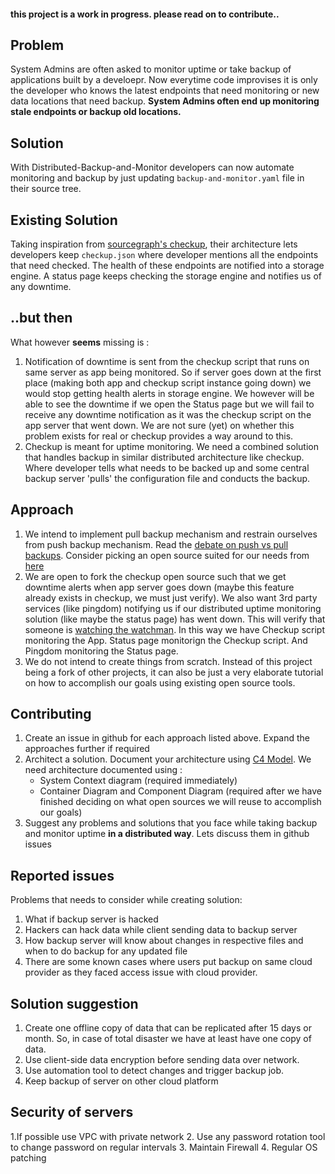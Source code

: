 #### this project is a work in progress. please read on to contribute.. ####

## Problem ##
System Admins are often asked to monitor uptime or take backup of applications built by a develoepr. Now everytime code improvises it is only the developer who knows the latest endpoints that need monitoring or new data locations that need backup. **System Admins often end up monitoring stale endpoints or backup old locations.**

## Solution ##
With Distributed-Backup-and-Monitor developers can now automate monitoring and backup by just updating `backup-and-monitor.yaml` file in their source tree.

## Existing Solution ##
Taking inspiration from [sourcegraph's checkup](https://about.sourcegraph.com/blog/why-we-open-sourced-our-uptime-monitoring-system/), their architecture lets developers keep `checkup.json` where developer mentions all the endpoints that need checked. The health of these endpoints are notified into a storage engine. A status page keeps checking the storage engine and notifies us of any downtime.

## ..but then ##
What however **seems** missing is :
1. Notification of downtime is sent from the checkup script that runs on same server as app being monitored. So if server goes down at the first place (making both app and checkup script instance going down) we would stop getting health alerts in storage engine. We however will be able to see the downtime if we open the Status page but we will fail to receive any downtime notification as it was the checkup script on the app server that went down. We are not sure (yet) on whether this problem exists for real or checkup provides a way around to this.
2. Checkup is meant for uptime monitoring. We need a combined solution that handles backup in similar distributed architecture like checkup. Where developer tells what needs to be backed up and some central backup server 'pulls' the configuration file and conducts the backup.

## Approach ##
1. We intend to implement pull backup mechanism and restrain ourselves from push backup mechanism. Read the [debate on push vs pull backups](https://news.ycombinator.com/item?id=8620236). Consider picking an open source suited for our needs from [here](https://github.com/restic/others)
2. We are open to fork the checkup open source such that we get downtime alerts when app server goes down (maybe this feature already exists in checkup, we must just verify). We also want 3rd party services (like pingdom) notifying us if our distributed uptime monitoring solution (like maybe the status page) has went down. This will verify that someone is [watching the watchman](https://www.urbandictionary.com/define.php?term=Who%20will%20watch%20the%20watchmen%3F). In this way we have Checkup script monitoring the App. Status page monitorign the Checkup script. And Pingdom monitoring the Status page.
3. We do not intend to create things from scratch. Instead of this project being a fork of other projects, it can also be just a very elaborate tutorial on how to accomplish our goals using existing open source tools.

## Contributing ##
1. Create an issue in github for each approach listed above. Expand the approaches further if required
2. Architect a solution. Document your architecture using [C4 Model](https://c4model.com/). We need architecture documented using :
    * System Context diagram (required immediately)
    * Container Diagram and Component Diagram (required after we have finished deciding on what open sources we will reuse to accomplish our goals) 
3. Suggest any problems and solutions that you face while taking backup and monitor uptime **in a distributed way**. Lets discuss them in github issues

## Reported issues ##
Problems that needs to consider while creating solution:
1. What if backup server is hacked
2. Hackers can hack data while client sending data to backup server 
3. How backup server will know about changes in respective files and when to do backup for any updated file
4. There are some known cases where users put backup on same cloud provider as they faced access issue with cloud provider. 

## Solution suggestion ##

1. Create one offline copy of data that can be replicated after 15 days or month. So, in case of total disaster we have at least have one copy of data.
2. Use client-side data encryption before sending data over network.
3. Use automation tool to detect changes and trigger backup job.
4. Keep backup of server on other cloud platform

## Security of servers ##

1.If possible use VPC with private network 
2. Use any password rotation tool to change password on regular intervals
3. Maintain Firewall
4. Regular OS patching
